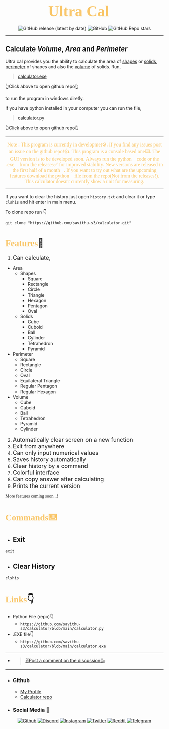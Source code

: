 <h1 align="center" style="color:#F9C669"><font size="8" face="CaskaydiaCove NF">Ultra Cal🧮</font></h1>

<p align="center">
<img alt="GitHub release (latest by date)" src="https://img.shields.io/github/v/release/savithu-s3/calculator">
<img alt="GitHub" src="https://img.shields.io/github/license/savithu-s3/calculator">
<img alt="GitHub Repo stars" src="https://img.shields.io/github/stars/savithu-s3/calculator?style=social">
</p>

---

## Calculate **_Volume_, _Area_ and _Perimeter_**

Ultra cal provides you the ability to calculate the area of [shapes](#font-stylecolorf9c669-facecaskaydiacove-nffeaturesfont📃) or [solids](#font-stylecolorf9c669-facecaskaydiacove-nffeaturesfont📃), [perimeter](#font-stylecolorf9c669-facecaskaydiacove-nffeaturesfont📃) of shapes and also the [volume](#font-stylecolorf9c669-facecaskaydiacove-nffeaturesfont📃) of solids. Run,
>[calculator.exe](https://github.com/savithu-s3/calculator/blob/main/calculator.exe) 

👆Click above to open github repo👆

to run the program in windows diretly.

If you have python installed in your computer you can run the file,
>[calculator.py](https://github.com/savithu-s3/calculator/blob/main/calculator.py)

👆Click above to open github repo👆

---
<p align="center" style="color:#F9C669"><font size="3" face="CaskaydiaCove NF">Note : This program is currently in developmet⚙️. If you find any issues post an issue on the github repo!👍. This program is a console based one⌨️. The GUI version is to be developed soon. Always run the python🐍 code or the .exe📄 from the releases✅ for improved stability. New versions are released in the first half of a month📅. If you want to try out what are the upcoming features download the python🐍 file from the repo(Not from the releases!). This calculator doesn't currently show a unit for measuring.</font></p>

---
If you want to clear the history just open ```history.txt``` and clear it or type ```clshis``` and hit enter in main menu.

To clone repo run 👇
```
git clone "https://github.com/savithu-s3/calculator.git"
```

# <font style="color:#F9C669" face="CaskaydiaCove NF">Features</font>📃

1. <font size="4">Can calculate,</font>
- Area
  - Shapes
    - Square
    - Rectangle
    - Circle
    - Triangle
    - Hexagon
    - Pentagon
    - Oval
  - Solids
    - Cube
    - Cuboid
    - Ball
    - Cylinder
    - Tetrahedron
    - Pyramid
- Perimeter
  - Square
  - Rectangle
  - Circle
  - Oval
  - Equilateral Triangle
  - Regular Pentagon
  - Regular Hexagon
- Volume
  - Cube
  - Cuboid
  - Ball
  - Tetrahedron
  - Pyramid
  - Cylinder

2. <font size="4">Automatically clear screen on a new function</font>
3. <font size="4">Exit from anywhere</font>
4. <font size="4">Can only input numerical values</font>
5. <font size="4">Saves history automatically</font>
6. <font size="4">Clear history by a command</font>
7. <font size="4">Colorful interface</font>
8. <font size="4">Can copy answer after calculating</font>
9. <font size="4">Prints the current version</font>

<font face="CaskaydiaCove NF">More features coming soon...!</font>

# <font style="color:#F9C669" face="CaskaydiaCove NF">Commands⌨️</font>

- ## Exit
```
exit
```
 - ## Clear History
```
clshis
```

# <font style="color:#F9C669" face="CaskaydiaCove NF">Links</font>👇

- Python File (repo)👇
  - ```https://github.com/savithu-s3/calculator/blob/main/calculator.py```
- .EXE file👇
  - ```https://github.com/savithu-s3/calculator/blob/main/calculator.exe ```
---

- >[✌️Post a comment on the discussion👍](https://github.com/savithu-s3/calculator/discussions)

---

- ### Github

  - [My Profile](https://github.com/savithu-s3)
  - [Calculator repo](https://github.com/savithu-s3/calculator)

- ### Social Media 👥

<p align="center">
<a href="https://github.com/savithu-s3"><img src="https://img.shields.io/static/v1?logo=github&label=&message=Github&color=36393f&style=flat-square" alt="Github"></a>
<a href="https://discord.com/users/852854232435916800"><img src="https://img.shields.io/static/v1?logo=discord&label=&message=Discord&color=36393f&style=flat-square" alt="Discord"></a>
<a href="https://instagram.com/Savithu_s3"><img src="https://img.shields.io/static/v1?logo=instagram&label=&message=Instagram&color=36393f&style=flat-square" alt="Instagram"></a>
<a href="https://twitter.com/savithu_s3"><img src="https://img.shields.io/static/v1?logo=twitter&label=&message=Twitter&color=36393f&style=flat-square" alt="Twitter"></a>
<a href="https://www.reddit.com/user/Savithu_s3"><img src="https://img.shields.io/static/v1?logo=reddit&label=&message=Reddit&color=36393f&style=flat-square" alt="Reddit"></a>
<a href="https://t.me/savithu_s3"><img src="https://img.shields.io/static/v1?logo=telegram&label=&message=Telegram&color=36393f&style=flat-square" alt="Telegram"></a>
</p>